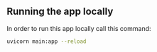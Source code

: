 ## Running the app locally
In order to run this app locally call this command:

```bash
uvicorn main:app --reload
```